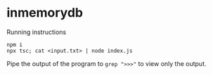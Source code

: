 # inmemorydb

Running instructions 
```
npm i
npx tsc; cat <input.txt> | node index.js
```

Pipe the output of the program to `grep ">>>"` to view only the output.
